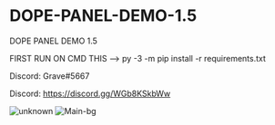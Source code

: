 # DOPE-PANEL-DEMO-1.5
DOPE PANEL DEMO 1.5

FIRST RUN ON CMD THIS --> py -3 -m pip install -r requirements.txt

Discord: Grave#5667

Discord: https://discord.gg/WGb8KSkbWw

![unknown](https://user-images.githubusercontent.com/96474417/153872868-b259fe8e-bf1e-48d7-a6a7-466629d679c4.png)
![Main-bg](https://user-images.githubusercontent.com/96474417/153872872-9be1fe2a-0b5a-499b-9cdf-6d4b835860d6.png)
